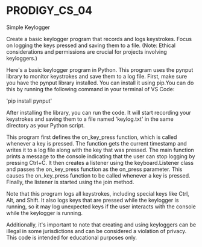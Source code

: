 # PRODIGY_CS_04

Simple Keylogger

Create a basic keylogger program that records and logs keystrokes. Focus on logging the keys pressed and saving them to a file. (Note: Ethical considerations and permissions are crucial for projects involving keyloggers.)

Here's a basic keylogger program in Python. This program uses the pynput library to monitor keystrokes and save them to a log file. First, make sure you have the pynput library installed. You can install it using pip.You can do this by running the following command in your terminal of VS Code:

'pip install pynput'

After installing the library, you can run the code. It will start recording your keystrokes and saving them to a file named 'keylog.txt' in the same directory as your Python script.

This program first defines the on_key_press function, which is called whenever a key is pressed. The function gets the current timestamp and writes it to a log file along with the key that was pressed. The main function prints a message to the console indicating that the user can stop logging by pressing Ctrl+C. It then creates a listener using the keyboard.Listener class and passes the on_key_press function as the on_press parameter. This causes the on_key_press function to be called whenever a key is pressed. Finally, the listener is started using the join method.

Note that this program logs all keystrokes, including special keys like Ctrl, Alt, and Shift. It also logs keys that are pressed while the keylogger is running, so it may log unexpected keys if the user interacts with the console while the keylogger is running.

Additionally, it's important to note that creating and using keyloggers can be illegal in some jurisdictions and can be considered a violation of privacy. This code is intended for educational purposes only.
